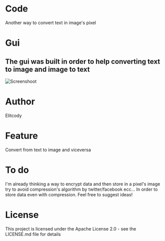 # Code

Another way to convert text in image's pixel 

# Gui 

## The gui was built in order to help converting text to image and image to text
![Screenshoot](http://imgur.com/a/5GfKI)

# Author

Elitcody

# Feature

Convert from text to image and viceversa

# To do

I'm already thinking a way to encrypt data and then store in a pixel's image
try to avoid compression's algorithm by twitter/facebook ecc... In order to store data even with
compression.
Feel free to suggest ideas!

# License

This project is licensed under the Apache License 2.0 - see the LICENSE.md file for details
